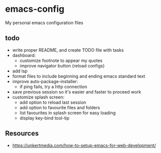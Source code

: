 # emacs-config
My personal emacs configuration files

## todo
- write proper README, and create TODO file with tasks
- dashboard:
  - customize footnote to appear my quotes
  - improve navigator button (reload configs)
- add lsp
- format files to include beginning and ending emacs standard text
- improve auto-package-installer:
	- if ping fails, try a http connection
- save previous session so it's easier and faster to proceed work
- customize splash screen:
	- add option to reload last session
	- add option to favourite files and folders
	- list favourites in splash screen for easy loading
	- display key-bind tool-tip

## Resources
- https://unkertmedia.com/how-to-setup-emacs-for-web-development/
